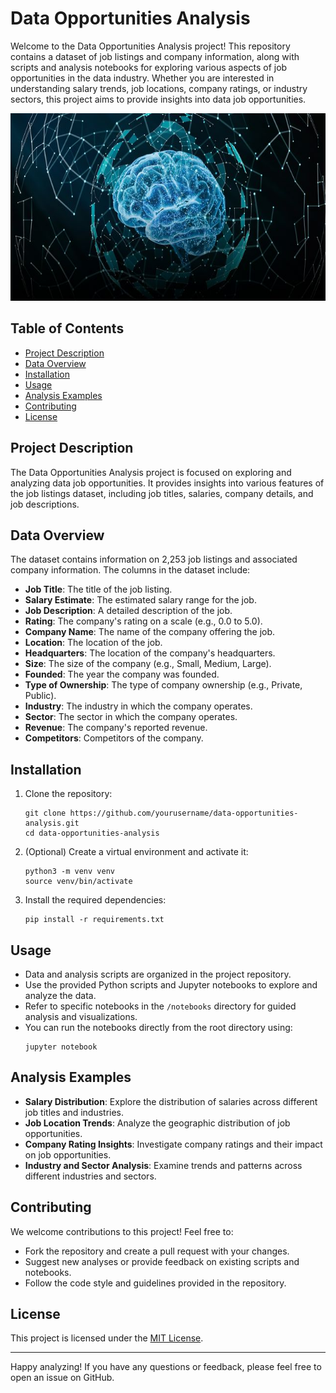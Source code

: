 # Data Opportunities Analysis

Welcome to the Data Opportunities Analysis project! This repository contains a dataset of job listings and company information, along with scripts and analysis notebooks for exploring various aspects of job opportunities in the data industry. Whether you are interested in understanding salary trends, job locations, company ratings, or industry sectors, this project aims to provide insights into data job opportunities.

<center>
<img src="Data_Ai.jpg" alt="" width="800px" height="300px">
</center>

## Table of Contents
- [Project Description](#project-description)
- [Data Overview](#data-overview)
- [Installation](#installation)
- [Usage](#usage)
- [Analysis Examples](#analysis-examples)
- [Contributing](#contributing)
- [License](#license)

## Project Description
The Data Opportunities Analysis project is focused on exploring and analyzing data job opportunities. It provides insights into various features of the job listings dataset, including job titles, salaries, company details, and job descriptions.

## Data Overview
The dataset contains information on 2,253 job listings and associated company information. The columns in the dataset include:

- **Job Title**: The title of the job listing.
- **Salary Estimate**: The estimated salary range for the job.
- **Job Description**: A detailed description of the job.
- **Rating**: The company's rating on a scale (e.g., 0.0 to 5.0).
- **Company Name**: The name of the company offering the job.
- **Location**: The location of the job.
- **Headquarters**: The location of the company's headquarters.
- **Size**: The size of the company (e.g., Small, Medium, Large).
- **Founded**: The year the company was founded.
- **Type of Ownership**: The type of company ownership (e.g., Private, Public).
- **Industry**: The industry in which the company operates.
- **Sector**: The sector in which the company operates.
- **Revenue**: The company's reported revenue.
- **Competitors**: Competitors of the company.

## Installation
1. Clone the repository:
    ```shell
    git clone https://github.com/yourusername/data-opportunities-analysis.git
    cd data-opportunities-analysis
    ```

2. (Optional) Create a virtual environment and activate it:
    ```shell
    python3 -m venv venv
    source venv/bin/activate
    ```

3. Install the required dependencies:
    ```shell
    pip install -r requirements.txt
    ```

## Usage
- Data and analysis scripts are organized in the project repository.
- Use the provided Python scripts and Jupyter notebooks to explore and analyze the data.
- Refer to specific notebooks in the `/notebooks` directory for guided analysis and visualizations.
- You can run the notebooks directly from the root directory using:
    ```shell
    jupyter notebook
    ```

## Analysis Examples
- **Salary Distribution**: Explore the distribution of salaries across different job titles and industries.
- **Job Location Trends**: Analyze the geographic distribution of job opportunities.
- **Company Rating Insights**: Investigate company ratings and their impact on job opportunities.
- **Industry and Sector Analysis**: Examine trends and patterns across different industries and sectors.

## Contributing
We welcome contributions to this project! Feel free to:
- Fork the repository and create a pull request with your changes.
- Suggest new analyses or provide feedback on existing scripts and notebooks.
- Follow the code style and guidelines provided in the repository.

## License
This project is licensed under the [MIT License](LICENSE).

---

Happy analyzing! If you have any questions or feedback, please feel free to open an issue on GitHub.
